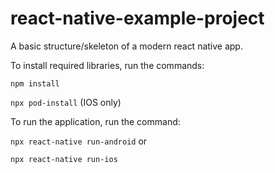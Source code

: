 # react-native-example-project
A basic structure/skeleton of a modern react native app.

To install required libraries, run the commands:

`npm install`

`npx pod-install` (IOS only)


To run the application, run the command:

`npx react-native run-android` or

`npx react-native run-ios`
